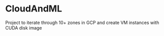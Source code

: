 # CloudAndML
Project to iterate through 10+ zones in GCP and create VM instances with CUDA disk image
